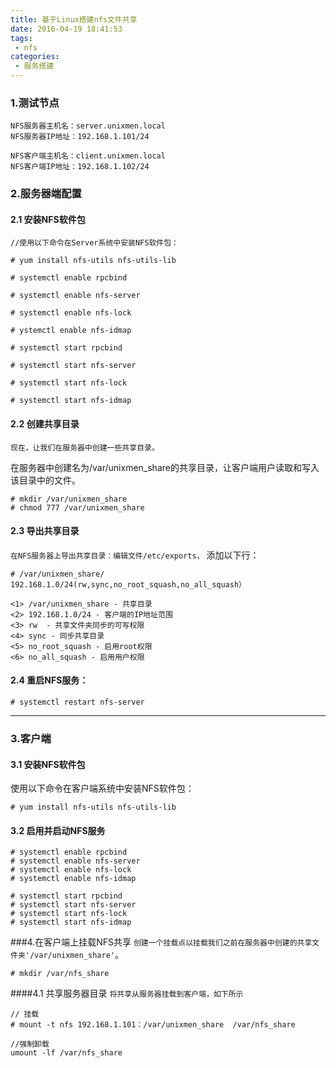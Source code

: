 ```yaml
---
title: 基于Linux搭建nfs文件共享
date: 2016-04-19 18:41:53
tags:
 - nfs
categories:
 - 服务搭建
---
```

### 1.测试节点
```
NFS服务器主机名：server.unixmen.local 
NFS服务器IP地址：192.168.1.101/24

NFS客户端主机名：client.unixmen.local 
NFS客户端IP地址：192.168.1.102/24
```

### 2.服务器端配置
#### 2.1 安装NFS软件包
```
//使用以下命令在Server系统中安装NFS软件包：

# yum install nfs-utils nfs-utils-lib

# systemctl enable rpcbind 

# systemctl enable nfs-server 

# systemctl enable nfs-lock 

# ystemctl enable nfs-idmap

# systemctl start rpcbind 

# systemctl start nfs-server 

# systemctl start nfs-lock 

# systemctl start nfs-idmap
```
#### 2.2 创建共享目录

`现在，让我们在服务器中创建一些共享目录。`

在服务器中创建名为/var/unixmen_share的共享目录，让客户端用户读取和写入该目录中的文件。
```
# mkdir /var/unixmen_share 
# chmod 777 /var/unixmen_share
```
#### 2.3 导出共享目录
`在NFS服务器上导出共享目录：编辑文件/etc/exports，`
添加以下行：
```
# /var/unixmen_share/  192.168.1.0/24(rw,sync,no_root_squash,no_all_squash）

<1> /var/unixmen_share - 共享目录
<2> 192.168.1.0/24 - 客户端的IP地址范围
<3> rw  - 共享文件夹同步的可写权限
<4> sync - 同步共享目录
<5> no_root_squash - 启用root权限
<6> no_all_squash - 启用用户权限
```
#### 2.4 重启NFS服务：
```
# systemctl restart nfs-server
```



---
### 3.客户端
#### 3.1 安装NFS软件包
使用以下命令在客户端系统中安装NFS软件包：

```
# yum install nfs-utils nfs-utils-lib
```
#### 3.2 启用并启动NFS服务
```
# systemctl enable rpcbind 
# systemctl enable nfs-server 
# systemctl enable nfs-lock 
# systemctl enable nfs-idmap

# systemctl start rpcbind 
# systemctl start nfs-server 
# systemctl start nfs-lock 
# systemctl start nfs-idmap
```

###4.在客户端上挂载NFS共享
`创建一个挂载点以挂载我们之前在服务器中创建的共享文件夹'/var/unixmen_share'`。

```
# mkdir /var/nfs_share
```
####4.1 共享服务​​器目录
`将共享从服务​​器挂载到客户端，如下所示`
```
// 挂载
# mount -t nfs 192.168.1.101：/var/unixmen_share  /var/nfs_share 

//强制卸载
umount -lf /var/nfs_share
```
